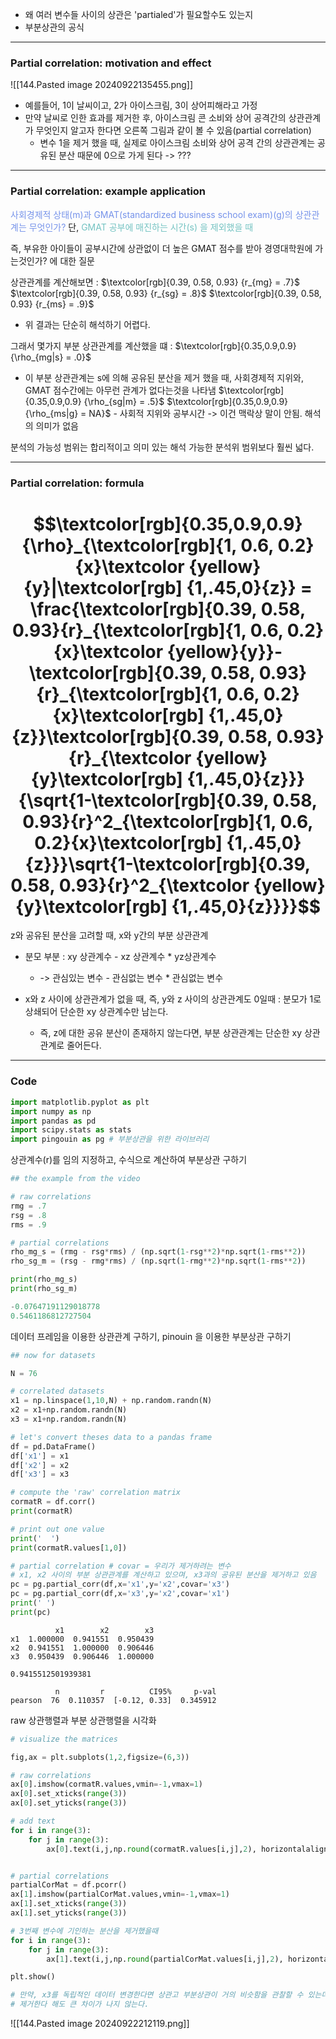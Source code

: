 - 왜 여러 변수들 사이의 상관은 'partialed'가 필요할수도 있는지
- 부분상관의 공식
---
### Partial correlation: motivation and effect

![[144.Pasted image 20240922135455.png]]
- 예를들어, 1이 날씨이고,  2가 아이스크림, 3이 상어피해라고 가정
- 만약 날씨로 인한 효과를 제거한 후, 아이스크림 콘 소비와 상어 공격간의 상관관계가 무엇인지 알고자 한다면 오른쪽 그림과 같이 볼 수 있음(partial correlation)
	- 변수 1을 제거 했을 때, 실제로 아이스크림 소비와 상어 공격 간의 상관관계는 공유된 분산 때문에 0으로 가게 된다 -> ???

---
### Partial correlation: example application

<span style="color:rgb(118, 147, 234)">사회경제적 상태(m)과 GMAT(standardized business school exam)(g)의 상관관계는 무엇인가?</span>
단, <span style="color:rgb(116, 195, 194)">GMAT 공부에 매진하는 시간(s) 을 제외했을 때</span>

즉, 부유한 아이들이 공부시간에 상관없이 더 높은 GMAT 점수를 받아 경영대학원에 가는것인가? 에 대한 질문

상관관계를 계산해보면 : 
$\textcolor[rgb]{0.39, 0.58, 0.93} {r_{mg} = .7}$ 
$\textcolor[rgb]{0.39, 0.58, 0.93} {r_{sg} = .8}$
$\textcolor[rgb]{0.39, 0.58, 0.93} {r_{ms} = .9}$
- 위 결과는 단순히 해석하기 어렵다.

그래서 몇가지 부분 상관관계를 계산했을 떄 :
$\textcolor[rgb]{0.35,0.9,0.9} {\rho_{mg|s} = .0}$
- 이 부분 상관관계는 s에 의해 공유된 분산을 제거 했을 때, 사회경제적 지위와, GMAT 점수간에는 아무런 관계가 없다는것을 나타냄
$\textcolor[rgb]{0.35,0.9,0.9} {\rho_{sg|m} = .5}$
$\textcolor[rgb]{0.35,0.9,0.9} {\rho_{ms|g} = NA}$ - 사회적 지위와 공부시간 -> 이건 맥락상 말이 안됨. 해석의 의미가 없음

분석의 가능성 범위는 합리적이고 의미 있는 해석 가능한 분석위 범위보다 훨씬 넓다.

---
### Partial correlation: formula
# $$\textcolor[rgb]{0.35,0.9,0.9} {\rho}_{\textcolor[rgb]{1, 0.6, 0.2}{x}\textcolor {yellow}{y}|\textcolor[rgb] {1,.45,0}{z}} = \frac{\textcolor[rgb]{0.39, 0.58, 0.93}{r}_{\textcolor[rgb]{1, 0.6, 0.2}{x}\textcolor {yellow}{y}}-\textcolor[rgb]{0.39, 0.58, 0.93}{r}_{\textcolor[rgb]{1, 0.6, 0.2}{x}\textcolor[rgb] {1,.45,0}{z}}\textcolor[rgb]{0.39, 0.58, 0.93}{r}_{\textcolor {yellow}{y}\textcolor[rgb] {1,.45,0}{z}}}{\sqrt{1-\textcolor[rgb]{0.39, 0.58, 0.93}{r}^2_{\textcolor[rgb]{1, 0.6, 0.2}{x}\textcolor[rgb] {1,.45,0}{z}}}\sqrt{1-\textcolor[rgb]{0.39, 0.58, 0.93}{r}^2_{\textcolor {yellow}{y}\textcolor[rgb] {1,.45,0}{z}}}}$$
z와 공유된 분산을 고려할 때, x와 y간의 부분 상관관계
- 분모 부분 : xy 상관계수 - xz 상관계수 *  yz상관계수 
	- -> 관심있는 변수 - 관심없는 변수 * 관심없는 변수

- x와 z 사이에 상관관계가 없을 때, 즉, y와 z 사이의 상관관계도 0일때 : 분모가 1로 상쇄되어 단순한 xy 상관계수만 남는다.
	- 즉, z에 대한 공유 분산이 존재하지 않는다면, 부분 상관관계는 단순한 xy 상관관계로 줄어든다.

---
### Code
```python
import matplotlib.pyplot as plt
import numpy as np
import pandas as pd
import scipy.stats as stats
import pingouin as pg # 부분상관을 위한 라이브러리
```

상관계수(r)를 임의 지정하고, 수식으로 계산하여 부분상관 구하기
```python
## the example from the video

# raw correlations
rmg = .7
rsg = .8
rms = .9

# partial correlations
rho_mg_s = (rmg - rsg*rms) / (np.sqrt(1-rsg**2)*np.sqrt(1-rms**2))
rho_sg_m = (rsg - rmg*rms) / (np.sqrt(1-rmg**2)*np.sqrt(1-rms**2))

print(rho_mg_s)
print(rho_sg_m)
```

```python
-0.07647191129018778
0.5461186812727504
```

데이터 프레임을 이용한 상관관계 구하기, pinouin 을 이용한 부분상관 구하기
```python
## now for datasets

N = 76

# correlated datasets
x1 = np.linspace(1,10,N) + np.random.randn(N)
x2 = x1+np.random.randn(N)
x3 = x1+np.random.randn(N)

# let's convert theses data to a pandas frame
df = pd.DataFrame()
df['x1'] = x1
df['x2'] = x2
df['x3'] = x3

# compute the 'raw' correlation matrix
cormatR = df.corr()
print(cormatR)

# print out one value
print('  ')
print(cormatR.values[1,0])

# partial correlation # covar = 우리가 제거하려는 변수
# x1, x2 사이의 부분 상관관계를 계산하고 있으며, x3과의 공유된 분산을 제거하고 있음
pc = pg.partial_corr(df,x='x1',y='x2',covar='x3')
pc = pg.partial_corr(df,x='x3',y='x2',covar='x1')
print(' ')
print(pc)
```

```
          x1        x2        x3
x1  1.000000  0.941551  0.950439
x2  0.941551  1.000000  0.906446
x3  0.950439  0.906446  1.000000
  
0.9415512501939381
 
          n         r          CI95%     p-val
pearson  76  0.110357  [-0.12, 0.33]  0.345912
```

raw 상관행렬과 부분 상관행렬을  시각화
```python
# visualize the matrices

fig,ax = plt.subplots(1,2,figsize=(6,3))

# raw correlations
ax[0].imshow(cormatR.values,vmin=-1,vmax=1)
ax[0].set_xticks(range(3))
ax[0].set_yticks(range(3))

# add text
for i in range(3):
    for j in range(3):
        ax[0].text(i,j,np.round(cormatR.values[i,j],2), horizontalalignment= 'center')


# partial correlations
partialCorMat = df.pcorr()
ax[1].imshow(partialCorMat.values,vmin=-1,vmax=1)
ax[1].set_xticks(range(3))
ax[1].set_yticks(range(3))

# 3번째 변수에 기인하는 분산을 제거했을때
for i in range(3):
    for j in range(3):
        ax[1].text(i,j,np.round(partialCorMat.values[i,j],2), horizontalalignment= 'center')

plt.show()

# 만약, x3를 독립적인 데이터 변경한다면 상관고 부분상관이 거의 비슷함을 관찰할 수 있는데, 이는 x3가 다른 변수들과 공유된 분산이 없기 때문에
# 제거한다 해도 큰 차이가 나지 않는다.
```
![[144.Pasted image 20240922212119.png]]

